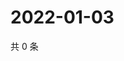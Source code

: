 # 2022-01-03

共 0 条

<!-- BEGIN WEIBO -->
<!-- 最后更新时间 Mon Jan 03 2022 19:01:02 GMT+0800 (China Standard Time) -->

<!-- END WEIBO -->

